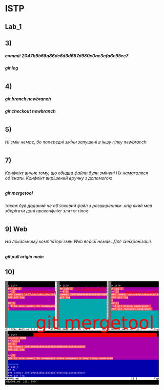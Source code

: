 
# ISTP
## Lab_1 
## 3) 
##### commit 2047b9b68a86dc6d3d687d980c0ac3afa6c95ee7
##### git log
#
## 4)
##### git branch newbranch  
##### git checkout newbranch 
#
## 5)
###### Ні змін немає, бо попередні зміни запушені в іншу гілку newbranch
#
## 7)
###### Конфлікт виник тому, що обидва файли були змінені і їх намагалися об'єнати. Конфлікт вирішений вручну з допомогою 
##### git mergetool 
###### також був доданий не об'язковий файл з розширенням .orig який мав зберігати дані проконфлікт злиття гілок 
#
## 9) Web 
###### На локальному комп'ютері змін Web версії немає. Для  синхронізації.
##### git pull origin main
##
## 10)
![GitHub Logo](Lab1/mergetool.png)
